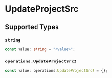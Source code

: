 # UpdateProjectSrc


## Supported Types

### `string`

```typescript
const value: string = "<value>";
```

### `operations.UpdateProjectSrc2`

```typescript
const value: operations.UpdateProjectSrc2 = {};
```

